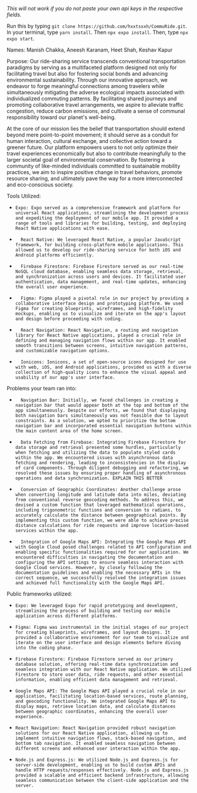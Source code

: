 *This will not work if you do not paste your own api keys in the respective fields.*

Run this by typing `git clone https://github.com/hxxtsxxh/CommuRide.git`. In your terminal, type `yarn install`. Then `npx expo install`.
Then, type `npx expo start`.

Names: Manish Chakka, Aneesh Karanam, Heet Shah, Keshav Kapur

Purpose: Our ride-sharing service transcends conventional transportation paradigms by serving as a multifaceted platform designed not only for facilitating travel but also for fostering social bonds and advancing environmental sustainability. Through our innovative approach, we endeavor to forge meaningful connections among travelers while simultaneously mitigating the adverse ecological impacts associated with individualized commuting patterns. By facilitating shared journeys and promoting collaborative travel arrangements, we aspire to alleviate traffic congestion, reduce carbon emissions, and cultivate a sense of communal responsibility toward our planet's well-being.

At the core of our mission lies the belief that transportation should extend beyond mere point-to-point movement; it should serve as a conduit for human interaction, cultural exchange, and collective action toward a greener future. Our platform empowers users to not only optimize their travel experiences economically but also to contribute meaningfully to the larger societal goal of environmental conservation. By fostering a community of like-minded individuals committed to sustainable mobility practices, we aim to inspire positive change in travel behaviors, promote resource sharing, and ultimately pave the way for a more interconnected and eco-conscious society.  

Tools Utilized: 		
*     Expo: Expo served as a comprehensive framework and platform for universal React applications, streamlining the development process and expediting the deployment of our mobile app. It provided a range of tools and libraries for building, testing, and deploying React Native applications with ease.
* 		React Native: We leveraged React Native, a popular JavaScript framework, for building cross-platform mobile applications. This allowed us to develop our ride-sharing service for both iOS and Android platforms efficiently.
* 		Firebase Firestore: Firebase Firestore served as our real-time NoSQL cloud database, enabling seamless data storage, retrieval, and synchronization across users and devices. It facilitated user authentication, data management, and real-time updates, enhancing the overall user experience.
* 		Figma: Figma played a pivotal role in our project by providing a collaborative interface design and prototyping platform. We used Figma for creating blueprints, wireframes, and high-fidelity mockups, enabling us to visualize and iterate on the app's layout and design before proceeding with coding.
* 		React Navigation: React Navigation, a routing and navigation library for React Native applications, played a crucial role in defining and managing navigation flows within our app. It enabled smooth transitions between screens, intuitive navigation patterns, and customizable navigation options.
* 		Ionicons: Ionicons, a set of open-source icons designed for use with web, iOS, and Android applications, provided us with a diverse collection of high-quality icons to enhance the visual appeal and usability of our app's user interface.

Problems your team ran into:
* 		Navigation Bar: Initially, we faced challenges in creating a navigation bar that would appear both at the top and bottom of the app simultaneously. Despite our efforts, we found that displaying both navigation bars simultaneously was not feasible due to layout constraints. As a solution, we opted to prioritize the bottom navigation bar and incorporated essential navigation buttons within the main content area of the home screen.
* 		Data Fetching from Firebase: Integrating Firebase Firestore for data storage and retrieval presented some hurdles, particularly when fetching and utilizing the data to populate styled cards within the app. We encountered issues with asynchronous data fetching and rendering, leading to inconsistencies in the display of card components. Through diligent debugging and refactoring, we resolved these issues by ensuring proper handling of asynchronous operations and data synchronization. EXPLAIN THIS BETTER
* 		Conversion of Geographic Coordinates: Another challenge arose when converting longitude and latitude data into miles, deviating from conventional reverse geocoding methods. To address this, we devised a custom function that leveraged mathematical operations, including trigonometric functions and conversion to radians, to accurately calculate the distance between geographical points. By implementing this custom function, we were able to achieve precise distance calculations for ride requests and improve location-based services within the app.
* 		Integration of Google Maps API: Integrating the Google Maps API with Google Cloud posed challenges related to API configuration and enabling specific functionalities required for our application. We encountered difficulties in navigating the documentation and configuring the API settings to ensure seamless interaction with Google Cloud services. However, by closely following the documentation guidelines and enabling the necessary APIs in the correct sequence, we successfully resolved the integration issues and achieved full functionality with the Google Maps API.

Public frameworks utilized:
*     Expo: We leveraged Expo for rapid prototyping and development, streamlining the process of building and testing our mobile application across different platforms.
*     Figma: Figma was instrumental in the initial stages of our project for creating blueprints, wireframes, and layout designs. It provided a collaborative environment for our team to visualize and iterate on the user interface and design elements before diving into the coding phase.
*     Firebase Firestore: Firebase Firestore served as our primary database solution, offering real-time data synchronization and seamless integration with our React Native application. We utilized Firestore to store user data, ride requests, and other essential information, enabling efficient data management and retrieval.
*     Google Maps API: The Google Maps API played a crucial role in our application, facilitating location-based services, route planning, and geocoding functionality. We integrated Google Maps API to display maps, retrieve location data, and calculate distances between geographic coordinates, enhancing the overall user experience.
*     React Navigation: React Navigation provided robust navigation solutions for our React Native application, allowing us to implement intuitive navigation flows, stack-based navigation, and bottom tab navigation. It enabled seamless navigation between different screens and enhanced user interaction within the app.
*     Node.js and Express.js: We utilized Node.js and Express.js for server-side development, enabling us to build custom APIs and handle HTTP requests/responses effectively. Node.js and Express.js provided a scalable and efficient backend infrastructure, allowing seamless communication between the client-side application and the server.


